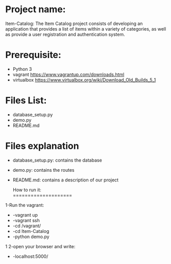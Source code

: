 Project name:  
====================
Item-Catalog: The Item Catalog project consists of developing an application that provides a list of items within a variety of categories, as well as provide a user registration and authentication system.

Prerequisite:  
====================
* Python 3
* vagrant https://www.vagrantup.com/downloads.html
* virtualbox  https://www.virtualbox.org/wiki/Download_Old_Builds_5_1

Files List:  
====================
* database_setup.py
* demo.py
* README.md

Files explanation  
====================
* database_setup.py: contains the database
* demo.py: contains the routes 
* README.md: contains a description of our project

  How to run it:  
====================


 1-Run the vagrant: 
  * -vagrant up
  * -vagrant ssh
  * -cd /vagrant/
  * -cd Item-Catalog
  * -python demo.py
    
1 2-open your browser and write:
  * -localhost:5000/
